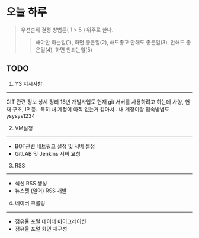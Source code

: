 
# 오늘 하루
> 우선순위 결정 방법론( 1 > 5 ) 위주로 한다.
>> 해야만 하는일(1), 하면 좋은일(2), 해도좋고 안해도 좋은일(3), 안해도 좋은일(4), 하면 안되는일(5)

## TODO

1. YS 지시사항
---
 GIT 관련 정보 상세 정리
 16년 개발사업도 현재 git 서버를 사용하려고 하는데
 사양, 현재 구조, IP 등.. 특히 내 계정이 아직 없는거 같아서.. 내 계정이랑 접속방법도
 ysysys1234

2. VM설정
---
- BOT관련 네트워크 설정 및 서버 설정
- GitLAB 및 Jenkins 서버 요청

3. RSS
---
- 식신 RSS 생성
- 뉴스젯 (일어) RSS 개발

4. 네이버 크롤링
---
- 점유율 포털 데이터 마이그레이션
- 점유율 포털 화면 재구성


